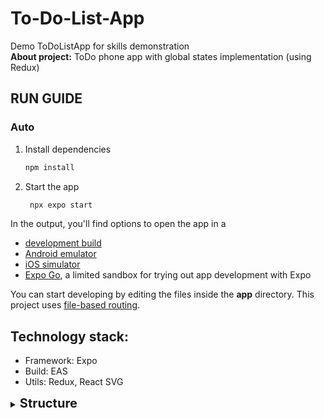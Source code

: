 # **To-Do-List-App**

Demo ToDoListApp for skills demonstration  
**About project:** ToDo phone app with global states implementation (using Redux)

## **RUN GUIDE**

### Auto

1. Install dependencies

   ```bash
   npm install
   ```

2. Start the app

   ```bash
    npx expo start
   ```

In the output, you'll find options to open the app in a

- [development build](https://docs.expo.dev/develop/development-builds/introduction/)
- [Android emulator](https://docs.expo.dev/workflow/android-studio-emulator/)
- [iOS simulator](https://docs.expo.dev/workflow/ios-simulator/)
- [Expo Go](https://expo.dev/go), a limited sandbox for trying out app development with Expo

You can start developing by editing the files inside the **app** directory. This project uses [file-based routing](https://docs.expo.dev/router/introduction).

## **Technology stack**:

- Framework: Expo
- Build: EAS
- Utils: Redux, React SVG

<details><summary><span style="font-size: 20px;"><b>Structure</b></span></b></summary>
<ul>
- [README.md](./README.md)
- [App/](./app/)
  - [\_layout](./app/_layout.tsx)
  - [index.tsx](./app/index.tsx)
- [Assetes/](./assets/)

- [Fonts/](./assets/fonts/)

  - [SpaceMono-Regular.ttf](./assets/fonts/SpaceMono-Regular.ttf)

- [Img/](./assets/images/)

  - [adaptive-icon.png](./assets/images/adaptive-icon.png)
  - [favicon.png](assets/images/favicon.png)
  - [icon.png](assets/images/icon.png)
  - [partial-react-logo.png](assets/images/partial-react-logo.png)
  - [react-logo.png](assets/images/react-logo.png)
  - [react-logo@2x.png](assets/images/react-logo@2x.png)
  - [react-logo@3x.png](assets/images/react-logo@3x.png)
  - [splash-icon.png](assets/images/splash-icon.png)

- [Svg/](./assets/svg/)

  - [SVGAccept.tsx](assets/svg/SVGAccept.tsx)
  - [SVGDelete.tsx](assets/svg/SVGDelete.tsx)
  - [SVGPlus.tsx](assets/svg/SVGPlus.tsx)
  - [SVGReturn.tsx](assets/svg/SVGReturn.tsx)

- [Store/](store)
  - [Actions](store/Actions)
    - [TaskActions.tsx](store/Actions/TaskActions.tsx)
  - [Reducers](store/Reducers)
    - [TaskReducer.tsx](store/Reducers/TaskReducer.tsx)
  - [Selectors](store/Selectors)
    - [TaskSelectors.tsx](store/Selectors/TaskSelectors.tsx)
  - [store.tsx](store/store.tsx)
- [Types/](./types/)
  - [taskTypes](./types/taskTypes.tsx)
- [app.json](app.json)
</ul>
  </details>
